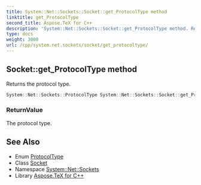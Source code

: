 ```yaml
---
title: System::Net::Sockets::Socket::get_ProtocolType method
linktitle: get_ProtocolType
second_title: Aspose.TeX for C++
description: 'System::Net::Sockets::Socket::get_ProtocolType method. Returns the protocol type in C++.'
type: docs
weight: 3000
url: /cpp/system.net.sockets/socket/get_protocoltype/
---
```

## Socket::get_ProtocolType method


Returns the protocol type.

```cpp
System::Net::Sockets::ProtocolType System::Net::Sockets::Socket::get_ProtocolType()
```


### ReturnValue

The protocol type.

## See Also

* Enum [ProtocolType](../../protocoltype/)
* Class [Socket](../)
* Namespace [System::Net::Sockets](../../)
* Library [Aspose.TeX for C++](../../../)
